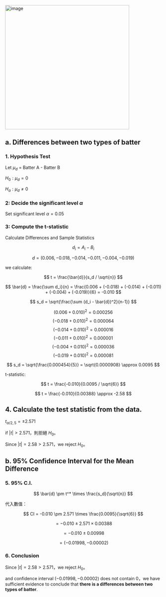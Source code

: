 
<img width="400" alt="image" src="https://github.com/user-attachments/assets/2e6ef1e4-b0f8-435b-9bda-84fc091f2486" />  



## a. Differences between two types of batter
### 1. Hypothesis Test
Let $\mu_d$ = Batter A - Batter B

$H_0: \mu_d = 0 \quad$

$H_a: \mu_d \neq 0 \quad$

### 2: Decide the significant level $\alpha$
Set significant level $\alpha = 0.05$

### 3: Compute the t-statistic
Calculate Differences and Sample Statistics

$$
d_i = A_i - B_i
$$

$$
d = (0.006, -0.018, -0.014, -0.011, -0.004, -0.019)
$$

we calculate:

$$
t = \frac{\bar{d}}{s_d / \sqrt{n}}
$$

$$
\bar{d} = \frac{\sum d_i}{n} = \frac{0.006 + (-0.018) + (-0.014) + (-0.011) + (-0.004) + (-0.019)}{6} = -0.010
$$

$$
s_d = \sqrt{\frac{\sum (d_i - \bar{d})^2}{n-1}}
$$

$$
(0.006 + 0.010)^2 = 0.000256
$$
$$
(-0.018 + 0.010)^2 = 0.000064
$$
$$
(-0.014 + 0.010)^2 = 0.000016
$$
$$
(-0.011 + 0.010)^2 = 0.000001
$$
$$
(-0.004 + 0.010)^2 = 0.000036
$$
$$
(-0.019 + 0.010)^2 = 0.000081
$$


$$
s_d = \sqrt{\frac{0.000454}{5}} = \sqrt{0.0000908} \approx 0.0095
$$

t-statistic:

$$
t = \frac{-0.010}{0.0095 / \sqrt{6}}
$$

$$
t = \frac{-0.010}{0.00388} \approx -2.58
$$

## 4. Calculate the test statistic from the data.
$t_{\alpha/2,5} = \pm 2.571$

if $|t| > 2.571$，則拒絕 $H_0$。

Since $|t| = 2.58 > 2.571$，we reject $H_0$。




## **b. 95% Confidence Interval for the Mean Difference**  

### 5. 95\% C.I.
$$
\bar{d} \pm t^* \times \frac{s_d}{\sqrt{n}}
$$

代入數值：

$$
CI = -0.010 \pm 2.571 \times \frac{0.0095}{\sqrt{6}}
$$

$$
= -0.010 \pm 2.571 \times 0.00388
$$

$$
= -0.010 \pm 0.00998
$$

$$
= (-0.01998, -0.00002)
$$

### 6. Conclusion
Since $|t| = 2.58 > 2.571$，we reject $H_0$。

and confidence interval $(-0.01998, -0.00002)$ does not contain $0$，we have sufficient evidence to conclude that **there is a differences between two types of batter**.
